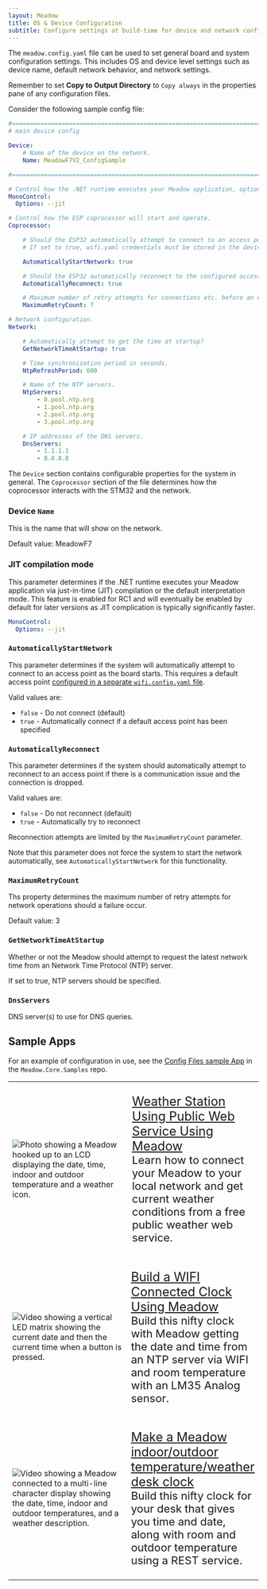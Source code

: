 ```yaml
---
layout: Meadow
title: OS & Device Configuration
subtitle: Configure settings at build-time for device and network configuration.
---
```


The `meadow.config.yaml` file can be used to set general board and system configuration settings. This includes OS and device level settings such as device name, default network behavior, and network settings.

Remember to set **Copy to Output Directory** to `Copy always` in the properties pane of any configuration files.

Consider the following sample config file:

```yaml
#===============================================================================
# main device config

Device:
    # Name of the device on the network.
    Name: MeadowF7V2_ConfigSample

#===============================================================================

# Control how the .NET runtime executes your Meadow application, optionally enabling just-in-time (JIT) compilation instead of interpretation mode.
MonoControl:
  Options: --jit

# Control how the ESP coprocessor will start and operate.
Coprocessor:

    # Should the ESP32 automatically attempt to connect to an access point at startup?
    # If set to true, wifi.yaml credentials must be stored in the device.

    AutomaticallyStartNetwork: true

    # Should the ESP32 automatically reconnect to the configured access point?
    AutomaticallyReconnect: true

    # Maximum number of retry attempts for connections etc. before an error code is returned.
    MaximumRetryCount: 7

# Network configuration.
Network:

    # Automatically attempt to get the time at startup?
    GetNetworkTimeAtStartup: true

    # Time synchronization period in seconds.
    NtpRefreshPeriod: 600

    # Name of the NTP servers.
    NtpServers:
        - 0.pool.ntp.org
        - 1.pool.ntp.org
        - 2.pool.ntp.org
        - 3.pool.ntp.org

    # IP addresses of the DNS servers.
    DnsServers:
        - 1.1.1.1
        - 8.8.8.8
```

The `Device` section contains configurable properties for the system in general. The `Coprocessor` section of the file determines how the coprocessor interacts with the STM32 and the network.

### Device `Name`

This is the name that will show on the network.

Default value: MeadowF7

### JIT compilation mode

This parameter determines if the .NET runtime executes your Meadow application via just-in-time (JIT) compilation or the default interpretation mode. This feature is enabled for RC1 and will eventually be enabled by default for later versions as JIT complication is typically significantly faster.

```yaml
MonoControl:
  Options: --jit
```

<!-- think we should cut this.

### SpiSpeed

This parameter is not normally used as the default settings combine high speed with reliability. It can be used for boards working in electrically noisy environments to reduce the possibility of communication problems.

The value is the the frequency of the SPI communication in Hz.

Default value: 8000000
--->

### `AutomaticallyStartNetwork`

This parameter determines if the system will automatically attempt to connect to an access point as the board starts. This requires a default access point [configured in a separate `wifi.config.yaml` file](/Meadow/Meadow.OS/Configuration/WiFi_Configuration).

Valid values are:

* `false` - Do not connect (default)
* `true` - Automatically connect if a default access point has been specified

### `AutomaticallyReconnect`

This parameter determines if the system should automatically attempt to reconnect to an access point if there is a communication issue and the connection is dropped.

Valid values are:

* `false` - Do not reconnect (default)
* `true` - Automatically try to reconnect

Reconnection attempts are limited by the `MaximumRetryCount` parameter.

Note that this parameter does not force the system to start the network automatically, see `AutomaticallyStartNetwork` for this functionality.

### `MaximumRetryCount`

Ths property determines the maximum number of retry attempts for network operations should a failure occur.

Default value: 3

### `GetNetworkTimeAtStartup`

Whether or not the Meadow should attempt to request the latest network time from an Network Time Protocol (NTP) server.

If set to true, NTP servers should be specified.

### `DnsServers`

DNS server(s) to use for DNS queries.

## Sample Apps

For an example of configuration in use, see the [Config Files sample App](https://github.com/WildernessLabs/Meadow.Core.Samples/tree/develop/Source/Meadow.Core.Samples/OS/Config_Files) in the `Meadow.Core.Samples` repo.

<table>
    <tr>
        <td style="width:50%">
            <img alt="Photo showing a Meadow hooked up to an LCD displaying the date, time, indoor and outdoor temperature and a weather icon." src="../../../../Common_Files/Hackster/GraphicsWeather.jpg"/>
        </td>
        <td style="width:50%; font-size:20px;">
            <p style="font-size:22px;">
                <a style="font-size:25px;" href="https://www.hackster.io/wilderness-labs/weather-station-using-public-web-service-using-meadow-e47765">Weather Station Using Public Web Service Using Meadow</a>
                <br/>
                Learn how to connect your Meadow to your local network and get current weather conditions from a free public weather web service.
            </p>
        </td>
    </tr>
    <tr>
        <td style="width:50%">
            <img alt="Video showing a vertical LED matrix showing the current date and then the current time when a button is pressed." src="../../../../Common_Files/Hackster/RtcWifi.gif"/>
        </td>
        <td style="width:50%">
            <p style="font-size:22px;">
                <a style="font-size:25px;" href="https://www.hackster.io/wilderness-labs/build-a-wifi-connected-clock-using-meadow-e0c6b6">Build a WIFI Connected Clock Using Meadow</a>
                <br/>
                Build this nifty clock with Meadow getting the date and time from an NTP server via WIFI and room temperature with an LM35 Analog sensor.
            </p>
        </td>
    </tr>
    <tr>
        <td style="width:50%">
            <img alt="Video showing a Meadow connected to a multi-line character display showing the date, time, indoor and outdoor temperatures, and a weather description." src="../../../../Common_Files/Hackster/WifiWeather.gif"/>
        </td>
        <td style="width:50%">
            <p style="font-size:22px;">
                <a style="font-size:25px;" href="https://www.hackster.io/wilderness-labs/make-a-meadow-indoor-outdoor-temperature-weather-desk-clock-463839">Make a Meadow indoor/outdoor temperature/weather desk clock</a>
                <br/>
                Build this nifty clock for your desk that gives you time and date, along with room and outdoor temperature using a REST service.
            </p>
        </td>
    </tr>
</table>
